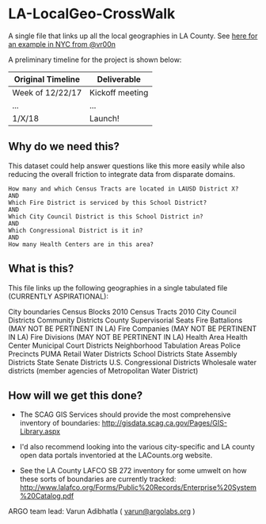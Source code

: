 # LA-LocalGeo-CrossWalk
A single file that links up all the local geographies in LA County. See [here for an example in NYC from @vr00n](https://github.com/vr00n/NYC-LocalGeo-CrossWalk)

A preliminary timeline for the project is shown below:

| Original Timeline | Deliverable |
| ------------- | ------------- |
| Week of 12/22/17 | Kickoff meeting |
| ...| ... |
| 1/X/18 | Launch! |

## Why do we need this?

This dataset could help answer questions like this more easily while also reducing the overall friction to integrate data from disparate domains.

    How many and which Census Tracts are located in LAUSD District X?
    AND 
    Which Fire District is serviced by this School District?
    AND 
    Which City Council District is this School District in?
    AND 
    Which Congressional District is it in?
    AND
    How many Health Centers are in this area?

## What is this?

This file links up the following geographies in a single tabulated file (CURRENTLY ASPIRATIONAL):

City boundaries
Census Blocks 2010
Census Tracts 2010
City Council Districts
Community Districts
County Supervisorial Seats
Fire Battalions (MAY NOT BE PERTINENT IN LA)
Fire Companies (MAY NOT BE PERTINENT IN LA)
Fire Divisions (MAY NOT BE PERTINENT IN LA)
Health Area
Health Center
Municipal Court Districts
Neighborhood Tabulation Areas
Police Precincts
PUMA
Retail Water Districts
School Districts
State Assembly Districts
State Senate Districts
U.S. Congressional Districts
Wholesale water districts (member agencies of Metropolitan Water District)

## How will we get this done?

- The SCAG GIS Services should provide the most comprehensive inventory of boundaries: http://gisdata.scag.ca.gov/Pages/GIS-Library.aspx

- I'd also recommend looking into the various city-specific and LA county open data portals inventoried at the LACounts.org website. 

- See the LA County LAFCO SB 272 inventory for some umwelt on how these sorts of boundaries are currently tracked: http://www.lalafco.org/Forms/Public%20Records/Enterprise%20System%20Catalog.pdf 


ARGO team lead: Varun Adibhatla ( varun@argolabs.org ) 



